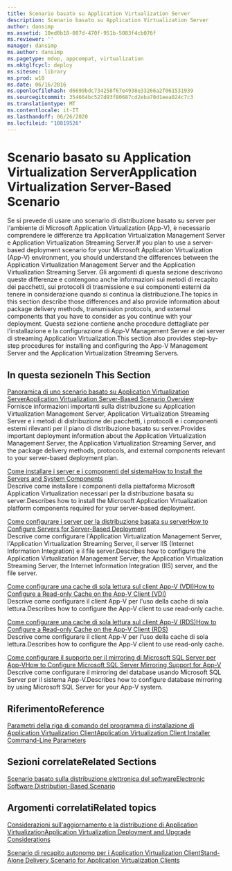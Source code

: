 ```yaml
---
title: Scenario basato su Application Virtualization Server
description: Scenario basato su Application Virtualization Server
author: dansimp
ms.assetid: 10ed0b18-087d-470f-951b-5083f4cb076f
ms.reviewer: ''
manager: dansimp
ms.author: dansimp
ms.pagetype: mdop, appcompat, virtualization
ms.mktglfcycl: deploy
ms.sitesec: library
ms.prod: w10
ms.date: 06/16/2016
ms.openlocfilehash: d6699bdc734258f67e4938e33266a2f061531939
ms.sourcegitcommit: 354664bc527d93f80687cd2eba70d1eea024c7c3
ms.translationtype: MT
ms.contentlocale: it-IT
ms.lasthandoff: 06/26/2020
ms.locfileid: "10819526"
---
```

# <span data-ttu-id="3a31e-103">Scenario basato su Application Virtualization Server</span><span class="sxs-lookup"><span data-stu-id="3a31e-103">Application Virtualization Server-Based Scenario</span></span>


<span data-ttu-id="3a31e-104">Se si prevede di usare uno scenario di distribuzione basato su server per l'ambiente di Microsoft Application Virtualization (App-V), è necessario comprendere le differenze tra Application Virtualization Management Server e Application Virtualization Streaming Server.</span><span class="sxs-lookup"><span data-stu-id="3a31e-104">If you plan to use a server-based deployment scenario for your Microsoft Application Virtualization (App-V) environment, you should understand the differences between the Application Virtualization Management Server and the Application Virtualization Streaming Server.</span></span> <span data-ttu-id="3a31e-105">Gli argomenti di questa sezione descrivono queste differenze e contengono anche informazioni sui metodi di recapito dei pacchetti, sui protocolli di trasmissione e sui componenti esterni da tenere in considerazione quando si continua la distribuzione.</span><span class="sxs-lookup"><span data-stu-id="3a31e-105">The topics in this section describe those differences and also provide information about package delivery methods, transmission protocols, and external components that you have to consider as you continue with your deployment.</span></span> <span data-ttu-id="3a31e-106">Questa sezione contiene anche procedure dettagliate per l'installazione e la configurazione di App-V Management Server e dei server di streaming Application Virtualization.</span><span class="sxs-lookup"><span data-stu-id="3a31e-106">This section also provides step-by-step procedures for installing and configuring the App-V Management Server and the Application Virtualization Streaming Servers.</span></span>

## <span data-ttu-id="3a31e-107">In questa sezione</span><span class="sxs-lookup"><span data-stu-id="3a31e-107">In This Section</span></span>


<a href="" id="application-virtualization-server-based-scenario-overview"></a>[<span data-ttu-id="3a31e-108">Panoramica di uno scenario basato su Application Virtualization Server</span><span class="sxs-lookup"><span data-stu-id="3a31e-108">Application Virtualization Server-Based Scenario Overview</span></span>](application-virtualization-server-based-scenario-overview.md)  
<span data-ttu-id="3a31e-109">Fornisce informazioni importanti sulla distribuzione su Application Virtualization Management Server, Application Virtualization Streaming Server e i metodi di distribuzione dei pacchetti, i protocolli e i componenti esterni rilevanti per il piano di distribuzione basato su server.</span><span class="sxs-lookup"><span data-stu-id="3a31e-109">Provides important deployment information about the Application Virtualization Management Server, the Application Virtualization Streaming Server, and the package delivery methods, protocols, and external components relevant to your server-based deployment plan.</span></span>

<a href="" id="how-to-install-the-servers-and-system-components"></a>[<span data-ttu-id="3a31e-110">Come installare i server e i componenti del sistema</span><span class="sxs-lookup"><span data-stu-id="3a31e-110">How to Install the Servers and System Components</span></span>](how-to-install-the-servers-and-system-components.md)  
<span data-ttu-id="3a31e-111">Descrive come installare i componenti della piattaforma Microsoft Application Virtualization necessari per la distribuzione basata su server.</span><span class="sxs-lookup"><span data-stu-id="3a31e-111">Describes how to install the Microsoft Application Virtualization platform components required for your server-based deployment.</span></span>

<a href="" id="how-to-configure-servers-for-server-based-deployment"></a>[<span data-ttu-id="3a31e-112">Come configurare i server per la distribuzione basata su server</span><span class="sxs-lookup"><span data-stu-id="3a31e-112">How to Configure Servers for Server-Based Deployment</span></span>](how-to-configure-servers-for-server-based-deployment.md)  
<span data-ttu-id="3a31e-113">Descrive come configurare l'Application Virtualization Management Server, l'Application Virtualization Streaming Server, il server IIS (Internet Information Integration) e il file server.</span><span class="sxs-lookup"><span data-stu-id="3a31e-113">Describes how to configure the Application Virtualization Management Server, the Application Virtualization Streaming Server, the Internet Information Integration (IIS) server, and the file server.</span></span>

<a href="" id="how-to-configure-a-read-only-cache-on-the-app-v-client--vdi-"></a>[<span data-ttu-id="3a31e-114">Come configurare una cache di sola lettura sul client App-V (VDI)</span><span class="sxs-lookup"><span data-stu-id="3a31e-114">How to Configure a Read-only Cache on the App-V Client (VDI)</span></span>](how-to-configure-a-read-only-cache-on-the-app-v-client--vdi-.md)  
<span data-ttu-id="3a31e-115">Descrive come configurare il client App-V per l'uso della cache di sola lettura.</span><span class="sxs-lookup"><span data-stu-id="3a31e-115">Describes how to configure the App-V client to use read-only cache.</span></span>

<a href="" id="how-to-configure-a-read-only-cache-on-the-app-v-client--rds-"></a>[<span data-ttu-id="3a31e-116">Come configurare una cache di sola lettura sul client App-V (RDS)</span><span class="sxs-lookup"><span data-stu-id="3a31e-116">How to Configure a Read-only Cache on the App-V Client (RDS)</span></span>](how-to-configure-a-read-only-cache-on-the-app-v-client--rds--sp1.md)  
<span data-ttu-id="3a31e-117">Descrive come configurare il client App-V per l'uso della cache di sola lettura.</span><span class="sxs-lookup"><span data-stu-id="3a31e-117">Describes how to configure the App-V client to use read-only cache.</span></span>

<a href="" id="how-to-configure-microsoft-sql-server-mirroring-support-for-app-v"></a>[<span data-ttu-id="3a31e-118">Come configurare il supporto per il mirroring di Microsoft SQL Server per App-V</span><span class="sxs-lookup"><span data-stu-id="3a31e-118">How to Configure Microsoft SQL Server Mirroring Support for App-V</span></span>](how-to-configure-microsoft-sql-server-mirroring-support-for-app-v.md)  
<span data-ttu-id="3a31e-119">Descrive come configurare il mirroring del database usando Microsoft SQL Server per il sistema App-V.</span><span class="sxs-lookup"><span data-stu-id="3a31e-119">Describes how to configure database mirroring by using Microsoft SQL Server for your App-V system.</span></span>

## <span data-ttu-id="3a31e-120">Riferimento</span><span class="sxs-lookup"><span data-stu-id="3a31e-120">Reference</span></span>


[<span data-ttu-id="3a31e-121">Parametri della riga di comando del programma di installazione di Application Virtualization Client</span><span class="sxs-lookup"><span data-stu-id="3a31e-121">Application Virtualization Client Installer Command-Line Parameters</span></span>](application-virtualization-client-installer-command-line-parameters.md)

## <span data-ttu-id="3a31e-122">Sezioni correlate</span><span class="sxs-lookup"><span data-stu-id="3a31e-122">Related Sections</span></span>


[<span data-ttu-id="3a31e-123">Scenario basato sulla distribuzione elettronica del software</span><span class="sxs-lookup"><span data-stu-id="3a31e-123">Electronic Software Distribution-Based Scenario</span></span>](electronic-software-distribution-based-scenario.md)

## <span data-ttu-id="3a31e-124">Argomenti correlati</span><span class="sxs-lookup"><span data-stu-id="3a31e-124">Related topics</span></span>


[<span data-ttu-id="3a31e-125">Considerazioni sull'aggiornamento e la distribuzione di Application Virtualization</span><span class="sxs-lookup"><span data-stu-id="3a31e-125">Application Virtualization Deployment and Upgrade Considerations</span></span>](application-virtualization-deployment-and-upgrade-considerations.md)

[<span data-ttu-id="3a31e-126">Scenario di recapito autonomo per i Application Virtualization Client</span><span class="sxs-lookup"><span data-stu-id="3a31e-126">Stand-Alone Delivery Scenario for Application Virtualization Clients</span></span>](stand-alone-delivery-scenario-for-application-virtualization-clients.md)

 

 





